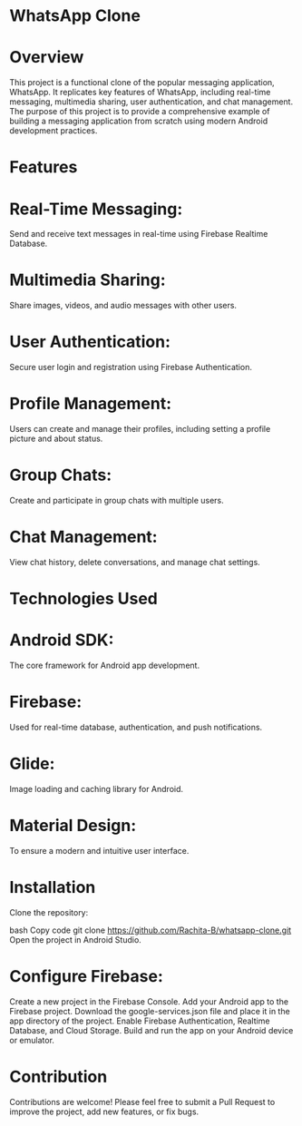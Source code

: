 # WhatsApp Clone
# Overview
This project is a functional clone of the popular messaging application, WhatsApp. It replicates key features of WhatsApp, including real-time messaging, multimedia sharing, user authentication, and chat management. The purpose of this project is to provide a comprehensive example of building a messaging application from scratch using modern Android development practices.

# Features
# Real-Time Messaging: 
Send and receive text messages in real-time using Firebase Realtime Database.
# Multimedia Sharing: 
Share images, videos, and audio messages with other users.
# User Authentication: 
Secure user login and registration using Firebase Authentication.
# Profile Management: 
Users can create and manage their profiles, including setting a profile picture and about status.
# Group Chats: 
Create and participate in group chats with multiple users.
# Chat Management:
View chat history, delete conversations, and manage chat settings.

# Technologies Used
# Android SDK: 
The core framework for Android app development.
# Firebase:
Used for real-time database, authentication, and push notifications.
# Glide: 
Image loading and caching library for Android.
# Material Design:
To ensure a modern and intuitive user interface.

# Installation
Clone the repository:

bash
Copy code
git clone https://github.com/Rachita-B/whatsapp-clone.git
Open the project in Android Studio.

# Configure Firebase:

Create a new project in the Firebase Console.
Add your Android app to the Firebase project.
Download the google-services.json file and place it in the app directory of the project.
Enable Firebase Authentication, Realtime Database, and Cloud Storage.
Build and run the app on your Android device or emulator.

# Contribution
Contributions are welcome! Please feel free to submit a Pull Request to improve the project, add new features, or fix bugs.

